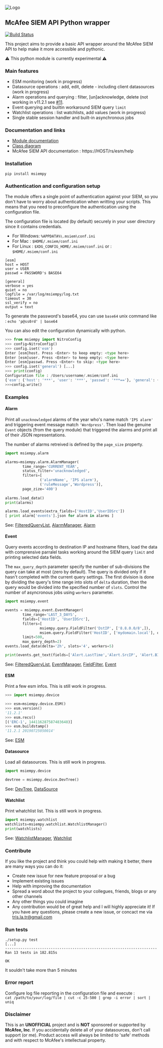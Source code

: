 ![Logo](https://avatars0.githubusercontent.com/u/50667087?s=200&v=4 "Logo") 
## McAfee SIEM API Python wrapper
[![Build Status](https://travis-ci.org/mfesiem/msiempy.svg?branch=master)](https://travis-ci.org/mfesiem/msiempy)

This project aims to provide a basic API wrapper around the McAfee SIEM API to help make it more 
accessible and pythonic.

⚠️ This python module is currently experimental ⚠️

### Main features
- ESM monitoring (work in progress)
- Datasource operations : add, edit, delete - including client datasources (work in progress)
- Alarm operations and querying : filter, [un]acknowledge, delete (not working in v11.2.1 see [#11](https://github.com/mfesiem/msiempy/issues/11).  
- Event querying and builtin workaround SIEM query `limit`
- Watchlist operations : list watchlists, add values (work in progress)
- Single stable session handler and built-in asynchronous jobs

### Documentation and links
- [Module documentation](https://mfesiem.github.io/docs/msiempy/index.html)
- [Class diagram](https://mfesiem.github.io/docs/msiempy/classes.png)
- McAfee SIEM API documentation : https://HOST/rs/esm/help

### Installation 
```
pip install msiempy
```

### Authentication and configuration setup
The module offers a single point of authentication against your SIEM, so you don't have to worry about authentication when writting your scripts. This means that you need to preconfigure the authentication using the configuration file.

The configuration file is located (by default) securely in your user directory since it contains credentials.
- For Windows:  `%APPDATA%\.msiem\conf.ini`
- For Mac :     `$HOME/.msiem/conf.ini`
- For Linux :   `$XDG_CONFIG_HOME/.msiem/conf.ini` or :   `$HOME/.msiem/conf.ini`
```
[esm]
host = HOST
user = USER
passwd = PASSWORD's BASE64

[general]
verbose = yes
quiet = no
logfile = /var/log/msiempy/log.txt
timeout = 30
ssl_verify = no
output = text
```
To generate the password's base64, you can use `base64` unix command like : `echo 'p@ss0rd' | base64`

You can also edit the configuration dynamically with python. 
```python
>>> from msiempy import NitroConfig
>>> config=NitroConfig()
>>> config.iset('esm')
Enter [esm]host. Press <Enter> to keep empty: <type here>
Enter [esm]user. Press <Enter> to keep empty: <type here>
Enter [esm]passwd. Press <Enter> to skip: <type here>
>>> config.iset('general') [...]
>>> print(config)
Configuration file : /Users/username/.msiem/conf.ini
{'esm': {'host': '***', 'user': '***', 'passwd': '***=='}, 'general': {'verbose': 'no', 'quiet': 'no', 'logfile': '', 'timeout': '60', 'ssl_verify': 'no', 'output': 'text'}}
>>>config.write()
```

### Examples

#### Alarm
Print all `unacknowledged` alarms of the year who's name match `'IPS alarm'` and triggering event message match `'Wordpress'`. Then load the genuine `Event` objects (from the query module) that triggered the alarms and print all of their JSON representations.

The number of alarms retreived is defined by the `page_size` property.
```python
import msiempy.alarm

alarms=msiempy.alarm.AlarmManager(
        time_range='CURRENT_YEAR',
        status_filter='unacknowledged',
        filters=[
                ('alarmName', 'IPS alarm'),
                ('ruleMessage','Wordpress')],
        page_zize='400')
        
alarms.load_data()
print(alarms)

alarms.load_events(extra_fields=['HostID','UserIDSrc'])
[ print alarm['events'].json for alarm in alarms ]
```
See: [FilteredQueryList](https://mfesiem.github.io/docs/msiempy/index.html#msiempy.FilteredQueryList), [AlarmManager](https://mfesiem.github.io/docs/msiempy/alarm.html#msiempy.alarm.AlarmManager), [Alarm](https://mfesiem.github.io/docs/msiempy/alarm.html#msiempy.alarm.Alarm)

#### Event
Query events according to destination IP and hostname filters, load the data with comprensive parralel tasks working around the SIEM query `limit` and printing selected data fields. 

The `max_query_depth` parameter specify the number of sub-divisions the query can take at most (zero by default). The query is divided only if it hasn't completed with the current query settings. The first division is done by dividing the query's time range into slots of `delta` duration, then the query would be divided into the specified number of `slots`. Control the number of asyncronous jobs using `workers` parameter.
```python
import msiempy.event

events = msiempy.event.EventManager(
        time_range='LAST_3_DAYS',
        fields=['HostID', 'UserIDSrc'],
        filters=[
                msiempy.query.FieldFilter('DstIP', ['8.8.0.0/8',]),
                msiem.query.FieldFilter('HostID', ['mydomain.local'], operator='CONTAINS') ],
        limit=500,
        max_query_depth=2)
events.load_data(delta='2h', slots='4', workers=5)

print(events.get_text(fields=['Alert.LastTime','Alert.SrcIP', 'Alert.BIN(4', 'Alert.BIN(7)', 'Rule.msg']))
```
See: [FilteredQueryList](https://mfesiem.github.io/docs/msiempy/index.html#msiempy.FilteredQueryList), [EventManager](https://mfesiem.github.io/docs/msiempy/event.html#msiempy.event.EventManager), [FieldFilter](https://mfesiem.github.io/docs/msiempy/event.html#msiempy.event.FieldFilter), [Event](https://mfesiem.github.io/docs/msiempy/event.html#msiempy.event.Event)

#### ESM
Print a few esm infos. This is still work in progress.
```python
>>> import msiempy.device

>>> esm=msiempy.device.ESM()
>>> esm.version()
'11.2.1'
>>> esm.recs()
[('ERC-1', 144116287587483648)]
>>> esm.buildstamp()
'11.2.1 20190725050014'
```
See: [ESM](https://mfesiem.github.io/docs/msiempy/device.html#msiempy.device.ESM)

#### Datasource
Load all datasources.  This is still work in progress.
```python
import msiempy.device

devtree = msiempy.device.DevTree()
```
See: [DevTree](https://mfesiem.github.io/docs/msiempy/device.html#msiempy.device.DevTree), [DataSource](https://mfesiem.github.io/docs/msiempy/device.html#msiempy.device.DataSource)

#### Watchlist
Print whatchlist list.  This is still work in progress.
```python
import msiempy.watchlist
watchlists=msiempy.watchlist.WatchlistManager()
print(watchlists)
```
See: [WatchlistManager](https://mfesiem.github.io/docs/msiempy/watchlist.html#msiempy.watchlist.WatchlistManager), [Watchlist](https://mfesiem.github.io/docs/msiempy/watchlist.html#msiempy.watchlist.Watchlist)

### Contribute
If you like the project and think you could help with making it better, there are many ways you can do it:

- Create new issue for new feature proposal or a bug
- Implement existing issues
- Help with improving the documentation
- Spread a word about the project to your collegues, friends, blogs or any other channels
- Any other things you could imagine
- Any contribution would be of great help and I will highly appreciate it! If you have any questions, please create a new issue, or concact me via tris.la.tr@gmail.com

### Run tests
```
./setup.py test
[...]
----------------------------------------------------------------------
Ran 13 tests in 182.815s

OK
```
It souldn't take more than 5 minutes

### Error report
Configure log file reporting in the configuration file and execute :  
 ```cat /path/to/your/log/file | cut -c 25-500 | grep -i error | sort | uniq```

### Disclaimer
This is an **UNOFFICIAL** project and is **NOT** sponsored or supported by **McAfee, Inc**. If you accidentally delete all of your datasources, don't call support (or me). Product access will always be limited to 'safe' methods and with respect to McAfee's intellectual property.
